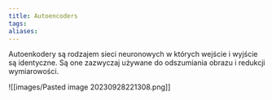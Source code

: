 ```yaml
---
title: Autoencoders
tags: 
aliases:
---
```

Autoenkodery są rodzajem sieci neuronowych w których wejście i wyjście są identyczne. Są one zazwyczaj używane do odszumiania obrazu i redukcji wymiarowości.

![[images/Pasted image 20230928221308.png]]

